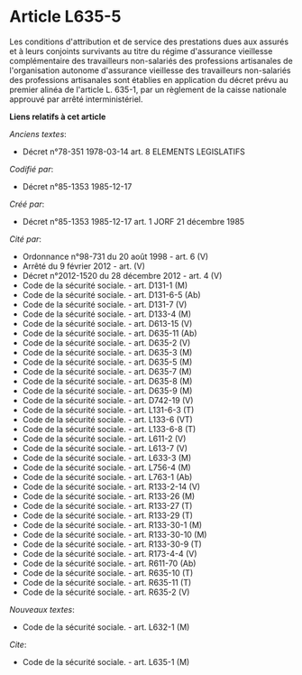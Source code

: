 # Article L635-5

Les conditions d'attribution et de service des prestations dues aux assurés et à leurs conjoints survivants au titre du
régime d'assurance vieillesse complémentaire des travailleurs non-salariés des professions artisanales de l'organisation
autonome d'assurance vieillesse des travailleurs non-salariés des professions artisanales sont établies en application du
décret prévu au premier alinéa de l'article L. 635-1, par un règlement de la caisse nationale approuvé par arrêté
interministériel.

**Liens relatifs à cet article**

_Anciens textes_:

  - Décret n°78-351 1978-03-14 art. 8 ELEMENTS LEGISLATIFS

_Codifié par_:

  - Décret n°85-1353 1985-12-17

_Créé par_:

  - Décret n°85-1353 1985-12-17 art. 1 JORF 21 décembre 1985

_Cité par_:

  - Ordonnance n°98-731 du 20 août 1998 - art. 6 (V)
  - Arrêté du 9 février 2012 - art. (V)
  - Décret n°2012-1520 du 28 décembre 2012 - art. 4 (V)
  - Code de la sécurité sociale. - art. D131-1 (M)
  - Code de la sécurité sociale. - art. D131-6-5 (Ab)
  - Code de la sécurité sociale. - art. D131-7 (V)
  - Code de la sécurité sociale. - art. D133-4 (M)
  - Code de la sécurité sociale. - art. D613-15 (V)
  - Code de la sécurité sociale. - art. D635-11 (Ab)
  - Code de la sécurité sociale. - art. D635-2 (V)
  - Code de la sécurité sociale. - art. D635-3 (M)
  - Code de la sécurité sociale. - art. D635-5 (M)
  - Code de la sécurité sociale. - art. D635-7 (M)
  - Code de la sécurité sociale. - art. D635-8 (M)
  - Code de la sécurité sociale. - art. D635-9 (M)
  - Code de la sécurité sociale. - art. D742-19 (V)
  - Code de la sécurité sociale. - art. L131-6-3 (T)
  - Code de la sécurité sociale. - art. L133-6 (VT)
  - Code de la sécurité sociale. - art. L133-6-8 (T)
  - Code de la sécurité sociale. - art. L611-2 (V)
  - Code de la sécurité sociale. - art. L613-7 (V)
  - Code de la sécurité sociale. - art. L633-3 (M)
  - Code de la sécurité sociale. - art. L756-4 (M)
  - Code de la sécurité sociale. - art. L763-1 (Ab)
  - Code de la sécurité sociale. - art. R133-2-14 (V)
  - Code de la sécurité sociale. - art. R133-26 (M)
  - Code de la sécurité sociale. - art. R133-27 (T)
  - Code de la sécurité sociale. - art. R133-29 (T)
  - Code de la sécurité sociale. - art. R133-30-1 (M)
  - Code de la sécurité sociale. - art. R133-30-10 (M)
  - Code de la sécurité sociale. - art. R133-30-9 (T)
  - Code de la sécurité sociale. - art. R173-4-4 (V)
  - Code de la sécurité sociale. - art. R611-70 (Ab)
  - Code de la sécurité sociale. - art. R635-10 (T)
  - Code de la sécurité sociale. - art. R635-11 (T)
  - Code de la sécurité sociale. - art. R635-2 (V)

_Nouveaux textes_:

  - Code de la sécurité sociale. - art. L632-1 (M)

_Cite_:

  - Code de la sécurité sociale. - art. L635-1 (M)
